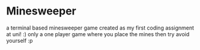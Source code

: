 # Minesweeper
a terminal based minesweeper game created as my first coding assignment at uni! :) 
only a one player game where you place the mines then try avoid yourself :p 

